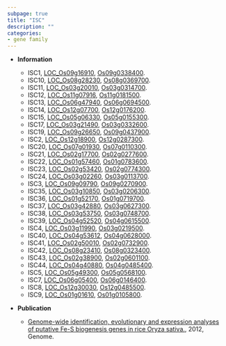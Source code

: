 ```yaml
---
subpage: true
title: "ISC"
description: ""
categories:
- gene family
---
```


* **Information**  
    + ISC1, [LOC_Os09g16910](http://rice.plantbiology.msu.edu/cgi-bin/ORF_infopage.cgi?orf=LOC_Os09g16910), [Os09g0338400](http://rapdb.dna.affrc.go.jp/viewer/gbrowse_details/irgsp1?name=Os09g0338400).
    + ISC10, [LOC_Os08g28230](http://rice.plantbiology.msu.edu/cgi-bin/ORF_infopage.cgi?orf=LOC_Os08g28230), [Os08g0369700](http://rapdb.dna.affrc.go.jp/viewer/gbrowse_details/irgsp1?name=Os08g0369700).
    + ISC11, [LOC_Os03g20010](http://rice.plantbiology.msu.edu/cgi-bin/ORF_infopage.cgi?orf=LOC_Os03g20010), [Os03g0314700](http://rapdb.dna.affrc.go.jp/viewer/gbrowse_details/irgsp1?name=Os03g0314700).
    + ISC12, [LOC_Os11g07916](http://rice.plantbiology.msu.edu/cgi-bin/ORF_infopage.cgi?orf=LOC_Os11g07916), [Os11g0181500](http://rapdb.dna.affrc.go.jp/viewer/gbrowse_details/irgsp1?name=Os11g0181500).
    + ISC13, [LOC_Os06g47940](http://rice.plantbiology.msu.edu/cgi-bin/ORF_infopage.cgi?orf=LOC_Os06g47940), [Os06g0694500](http://rapdb.dna.affrc.go.jp/viewer/gbrowse_details/irgsp1?name=Os06g0694500).
    + ISC14, [LOC_Os12g07700](http://rice.plantbiology.msu.edu/cgi-bin/ORF_infopage.cgi?orf=LOC_Os12g07700), [Os12g0176200](http://rapdb.dna.affrc.go.jp/viewer/gbrowse_details/irgsp1?name=Os12g0176200).
    + ISC15, [LOC_Os05g06330](http://rice.plantbiology.msu.edu/cgi-bin/ORF_infopage.cgi?orf=LOC_Os05g06330), [Os05g0155300](http://rapdb.dna.affrc.go.jp/viewer/gbrowse_details/irgsp1?name=Os05g0155300).
    + ISC17, [LOC_Os03g21490](http://rice.plantbiology.msu.edu/cgi-bin/ORF_infopage.cgi?orf=LOC_Os03g21490), [Os03g0332600](http://rapdb.dna.affrc.go.jp/viewer/gbrowse_details/irgsp1?name=Os03g0332600).
    + ISC19, [LOC_Os09g26650](http://rice.plantbiology.msu.edu/cgi-bin/ORF_infopage.cgi?orf=LOC_Os09g26650), [Os09g0437900](http://rapdb.dna.affrc.go.jp/viewer/gbrowse_details/irgsp1?name=Os09g0437900).
    + ISC2, [LOC_Os12g18900](http://rice.plantbiology.msu.edu/cgi-bin/ORF_infopage.cgi?orf=LOC_Os12g18900), [Os12g0287300](http://rapdb.dna.affrc.go.jp/viewer/gbrowse_details/irgsp1?name=Os12g0287300).
    + ISC20, [LOC_Os07g01930](http://rice.plantbiology.msu.edu/cgi-bin/ORF_infopage.cgi?orf=LOC_Os07g01930), [Os07g0110300](http://rapdb.dna.affrc.go.jp/viewer/gbrowse_details/irgsp1?name=Os07g0110300).
    + ISC21, [LOC_Os02g17700](http://rice.plantbiology.msu.edu/cgi-bin/ORF_infopage.cgi?orf=LOC_Os02g17700), [Os02g0277600](http://rapdb.dna.affrc.go.jp/viewer/gbrowse_details/irgsp1?name=Os02g0277600).
    + ISC22, [LOC_Os01g57460](http://rice.plantbiology.msu.edu/cgi-bin/ORF_infopage.cgi?orf=LOC_Os01g57460), [Os01g0783600](http://rapdb.dna.affrc.go.jp/viewer/gbrowse_details/irgsp1?name=Os01g0783600).
    + ISC23, [LOC_Os02g53420](http://rice.plantbiology.msu.edu/cgi-bin/ORF_infopage.cgi?orf=LOC_Os02g53420), [Os02g0774300](http://rapdb.dna.affrc.go.jp/viewer/gbrowse_details/irgsp1?name=Os02g0774300).
    + ISC24, [LOC_Os03g02260](http://rice.plantbiology.msu.edu/cgi-bin/ORF_infopage.cgi?orf=LOC_Os03g02260), [Os03g0113700](http://rapdb.dna.affrc.go.jp/viewer/gbrowse_details/irgsp1?name=Os03g0113700).
    + ISC3, [LOC_Os09g09790](http://rice.plantbiology.msu.edu/cgi-bin/ORF_infopage.cgi?orf=LOC_Os09g09790), [Os09g0270900](http://rapdb.dna.affrc.go.jp/viewer/gbrowse_details/irgsp1?name=Os09g0270900).
    + ISC35, [LOC_Os03g10850](http://rice.plantbiology.msu.edu/cgi-bin/ORF_infopage.cgi?orf=LOC_Os03g10850), [Os03g0206300](http://rapdb.dna.affrc.go.jp/viewer/gbrowse_details/irgsp1?name=Os03g0206300).
    + ISC36, [LOC_Os01g52170](http://rice.plantbiology.msu.edu/cgi-bin/ORF_infopage.cgi?orf=LOC_Os01g52170), [Os01g0719700](http://rapdb.dna.affrc.go.jp/viewer/gbrowse_details/irgsp1?name=Os01g0719700).
    + ISC37, [LOC_Os03g42880](http://rice.plantbiology.msu.edu/cgi-bin/ORF_infopage.cgi?orf=LOC_Os03g42880), [Os03g0627300](http://rapdb.dna.affrc.go.jp/viewer/gbrowse_details/irgsp1?name=Os03g0627300).
    + ISC38, [LOC_Os03g53750](http://rice.plantbiology.msu.edu/cgi-bin/ORF_infopage.cgi?orf=LOC_Os03g53750), [Os03g0748700](http://rapdb.dna.affrc.go.jp/viewer/gbrowse_details/irgsp1?name=Os03g0748700).
    + ISC39, [LOC_Os04g52520](http://rice.plantbiology.msu.edu/cgi-bin/ORF_infopage.cgi?orf=LOC_Os04g52520), [Os04g0615500](http://rapdb.dna.affrc.go.jp/viewer/gbrowse_details/irgsp1?name=Os04g0615500).
    + ISC4, [LOC_Os03g11990](http://rice.plantbiology.msu.edu/cgi-bin/ORF_infopage.cgi?orf=LOC_Os03g11990), [Os03g0219500](http://rapdb.dna.affrc.go.jp/viewer/gbrowse_details/irgsp1?name=Os03g0219500).
    + ISC40, [LOC_Os04g53612](http://rice.plantbiology.msu.edu/cgi-bin/ORF_infopage.cgi?orf=LOC_Os04g53612), [Os04g0628000](http://rapdb.dna.affrc.go.jp/viewer/gbrowse_details/irgsp1?name=Os04g0628000).
    + ISC41, [LOC_Os02g50010](http://rice.plantbiology.msu.edu/cgi-bin/ORF_infopage.cgi?orf=LOC_Os02g50010), [Os02g0732900](http://rapdb.dna.affrc.go.jp/viewer/gbrowse_details/irgsp1?name=Os02g0732900).
    + ISC42, [LOC_Os08g23410](http://rice.plantbiology.msu.edu/cgi-bin/ORF_infopage.cgi?orf=LOC_Os08g23410), [Os08g0323400](http://rapdb.dna.affrc.go.jp/viewer/gbrowse_details/irgsp1?name=Os08g0323400).
    + ISC43, [LOC_Os02g38900](http://rice.plantbiology.msu.edu/cgi-bin/ORF_infopage.cgi?orf=LOC_Os02g38900), [Os02g0601100](http://rapdb.dna.affrc.go.jp/viewer/gbrowse_details/irgsp1?name=Os02g0601100).
    + ISC44, [LOC_Os04g40880](http://rice.plantbiology.msu.edu/cgi-bin/ORF_infopage.cgi?orf=LOC_Os04g40880), [Os04g0485400](http://rapdb.dna.affrc.go.jp/viewer/gbrowse_details/irgsp1?name=Os04g0485400).
    + ISC5, [LOC_Os05g49300](http://rice.plantbiology.msu.edu/cgi-bin/ORF_infopage.cgi?orf=LOC_Os05g49300), [Os05g0568100](http://rapdb.dna.affrc.go.jp/viewer/gbrowse_details/irgsp1?name=Os05g0568100).
    + ISC7, [LOC_Os06g05400](http://rice.plantbiology.msu.edu/cgi-bin/ORF_infopage.cgi?orf=LOC_Os06g05400), [Os06g0146400](http://rapdb.dna.affrc.go.jp/viewer/gbrowse_details/irgsp1?name=Os06g0146400).
    + ISC8, [LOC_Os12g30030](http://rice.plantbiology.msu.edu/cgi-bin/ORF_infopage.cgi?orf=LOC_Os12g30030), [Os12g0485500](http://rapdb.dna.affrc.go.jp/viewer/gbrowse_details/irgsp1?name=Os12g0485500).
    + ISC9, [LOC_Os01g01610](http://rice.plantbiology.msu.edu/cgi-bin/ORF_infopage.cgi?orf=LOC_Os01g01610), [Os01g0105800](http://rapdb.dna.affrc.go.jp/viewer/gbrowse_details/irgsp1?name=Os01g0105800).

* **Publication**  
    + [Genome-wide identification, evolutionary and expression analyses of putative Fe-S biogenesis genes in rice Oryza sativa.](http://www.ncbi.nlm.nih.gov/pubmed?term=Genome-wide+identification,+evolutionary+and+expression+analyses+of+putative+Fe-S+biogenesis+genes+in+rice+Oryza+sativa.%5BTitle%5D), 2012, Genome.


